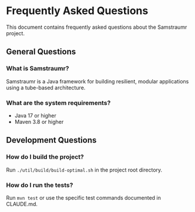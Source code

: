 # Frequently Asked Questions

This document contains frequently asked questions about the Samstraumr project.

## General Questions

### What is Samstraumr?

Samstraumr is a Java framework for building resilient, modular applications using a tube-based architecture.

### What are the system requirements?

- Java 17 or higher
- Maven 3.8 or higher

## Development Questions

### How do I build the project?

Run `./util/build/build-optimal.sh` in the project root directory.

### How do I run the tests?

Run `mvn test` or use the specific test commands documented in CLAUDE.md.